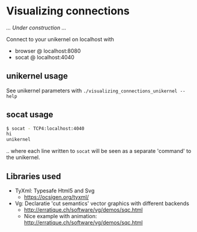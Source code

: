 
# Visualizing connections

*... Under construction ...*

Connect to your unikernel on localhost with
* browser @ localhost:8080
* socat @ localhost:4040

## unikernel usage
See unikernel parameters with `./visualizing_connections_unikernel --help`

## socat usage

```bash
$ socat - TCP4:localhost:4040
hi 
unikernel
```
.. where each line written to `socat` will be seen as a separate 'command' 
to the unikernel.

## Libraries used

* TyXml: Typesafe Html5 and Svg
  * https://ocsigen.org/tyxml/ 
* Vg: Declaratie 'cut semantics' vector graphics with different backends
  * http://erratique.ch/software/vg/demos/sqc.html
  * Nice example with animation: http://erratique.ch/software/vg/demos/sqc.html

